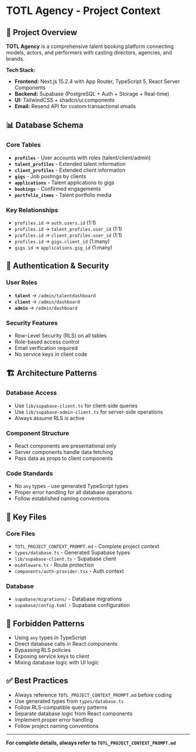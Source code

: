 # TOTL Agency - Project Context

## 🎯 Project Overview

**TOTL Agency** is a comprehensive talent booking platform connecting models, actors, and performers with casting directors, agencies, and brands.

**Tech Stack:**
- **Frontend:** Next.js 15.2.4 with App Router, TypeScript 5, React Server Components
- **Backend:** Supabase (PostgreSQL + Auth + Storage + Real-time)
- **UI:** TailwindCSS + shadcn/ui components
- **Email:** Resend API for custom transactional emails

## 📊 Database Schema

### Core Tables
- **`profiles`** - User accounts with roles (talent/client/admin)
- **`talent_profiles`** - Extended talent information
- **`client_profiles`** - Extended client information
- **`gigs`** - Job postings by clients
- **`applications`** - Talent applications to gigs
- **`bookings`** - Confirmed engagements
- **`portfolio_items`** - Talent portfolio media

### Key Relationships
- `profiles.id` → `auth.users.id` (1:1)
- `profiles.id` → `talent_profiles.user_id` (1:1)
- `profiles.id` → `client_profiles.user_id` (1:1)
- `profiles.id` → `gigs.client_id` (1:many)
- `gigs.id` → `applications.gig_id` (1:many)

## 🔐 Authentication & Security

### User Roles
- **`talent`** → `/admin/talentdashboard`
- **`client`** → `/admin/dashboard`
- **`admin`** → `/admin/dashboard`

### Security Features
- Row-Level Security (RLS) on all tables
- Role-based access control
- Email verification required
- No service keys in client code

## 🏗️ Architecture Patterns

### Database Access
- Use `lib/supabase-client.ts` for client-side queries
- Use `lib/supabase-admin-client.ts` for server-side operations
- Always assume RLS is active

### Component Structure
- React components are presentational only
- Server components handle data fetching
- Pass data as props to client components

### Code Standards
- No `any` types - use generated TypeScript types
- Proper error handling for all database operations
- Follow established naming conventions

## 📁 Key Files

### Core Files
- `TOTL_PROJECT_CONTEXT_PROMPT.md` - Complete project context
- `types/database.ts` - Generated Supabase types
- `lib/supabase-client.ts` - Supabase client
- `middleware.ts` - Route protection
- `components/auth-provider.tsx` - Auth context

### Database
- `supabase/migrations/` - Database migrations
- `supabase/config.toml` - Supabase configuration

## 🚫 Forbidden Patterns

- Using `any` types in TypeScript
- Direct database calls in React components
- Bypassing RLS policies
- Exposing service keys to client
- Mixing database logic with UI logic

## ✅ Best Practices

- Always reference `TOTL_PROJECT_CONTEXT_PROMPT.md` before coding
- Use generated types from `types/database.ts`
- Follow RLS-compatible query patterns
- Separate database logic from React components
- Implement proper error handling
- Follow project naming conventions

---

**For complete details, always refer to `TOTL_PROJECT_CONTEXT_PROMPT.md`** 